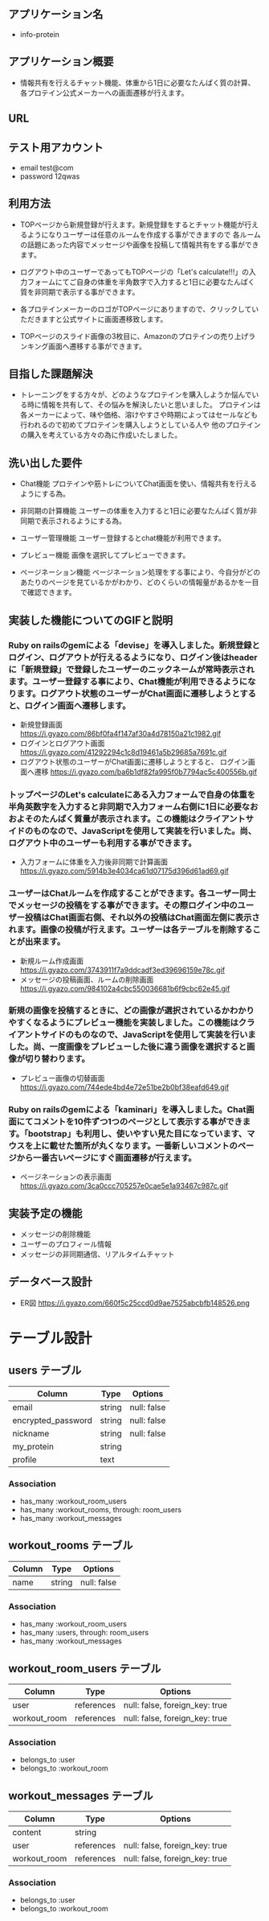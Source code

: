 ## アプリケーション名
- info-protein
 
## アプリケーション概要
- 情報共有を行えるチャット機能、体重から1日に必要なたんぱく質の計算、各プロテイン公式メーカーへの画面遷移が行えます。

## URL

## テスト用アカウント
- email 
   test@com
- password 
   12qwas

## 利用方法	
- TOPページから新規登録が行えます。新規登録をするとチャット機能が行えるようになりユーザーは任意のルームを作成する事ができますので
各ルームの話題にあった内容でメッセージや画像を投稿して情報共有をする事ができます。

- ログアウト中のユーザーであってもTOPページの「Let's calculate!!!」の入力フォームにてご自身の体重を半角数字で入力すると1日に必要なたんぱく質を非同期で表示する事ができます。

- 各プロテインメーカーのロゴがTOPページにありますので、クリックしていただきますと公式サイトに画面遷移致します。

- TOPページのスライド画像の3枚目に、Amazonのプロテインの売り上げランキング画面へ遷移する事ができます。

## 目指した課題解決
- トレーニングをする方々が、どのようなプロテインを購入しようか悩んでいる時に情報を共有して、その悩みを解決したいと思いました。
プロテインは各メーカーによって、味や価格、溶けやすさや時期によってはセールなども行われるので初めてプロテインを購入しようとしている人や
他のプロテインの購入を考えている方々の為に作成いたしました。

## 洗い出した要件
- Chat機能
プロテインや筋トレについてChat画面を使い、情報共有を行えるようにする為。

- 非同期の計算機能
ユーザーの体重を入力すると1日に必要なたんぱく質が非同期で表示されるようにする為。

- ユーザー管理機能
ユーザー登録するとchat機能が利用できます。

- プレビュー機能
画像を選択してプレビューできます。

- ページネーション機能
ページネーション処理をする事により、今自分がどのあたりのページを見ているかがわかり、どのくらいの情報量があるかを一目で確認できます。

## 実装した機能についてのGIFと説明
### Ruby on railsのgemによる「devise」を導入しました。新規登録とログイン、ログアウトが行えるるようになり、ログイン後はheaderに「新規登録」で登録したユーザーのニックネームが常時表示されます。ユーザー登録する事により、Chat機能が利用できるようになります。ログアウト状態のユーザーがChat画面に遷移しようとすると、ログイン画面へ遷移します。
- 新規登録画面 https://i.gyazo.com/86bf0fa4f147af30a4d78150a21c1982.gif
- ログインとログアウト画面 https://i.gyazo.com/41292294c1c8d19461a5b29685a7691c.gif
- ログアウト状態のユーザーがChat画面に遷移しようとすると、
  ログイン画面へ遷移 https://i.gyazo.com/ba6b1df82fa995f0b7794ac5c400556b.gif

### トップページのLet's calculateにある入力フォームで自身の体重を半角英数字を入力すると非同期で入力フォーム右側に1日に必要なおおよそのたんぱく質量が表示されます。この機能はクライアントサイドのものなので、JavaScriptを使用して実装を行いました。尚、ログアウト中のユーザーも利用する事ができます。
- 入力フォームに体重を入力後非同期で計算画面 https://i.gyazo.com/5914b3e4034ca61d07175d396d61ad69.gif

### ユーザーはChatルームを作成することができます。各ユーザー同士でメッセージの投稿をする事ができます。その際ログイン中のユーザー投稿はChat画面右側、それ以外の投稿はChat画面左側に表示されます。画像の投稿が行えます。ユーザーは各テーブルを削除することが出来ます。
- 新規ルーム作成画面 https://i.gyazo.com/3743911f7a9ddcadf3ed39696159e78c.gif
- メッセージの投稿画面、ルームの削除画面 https://i.gyazo.com/984102a4cbc550036681b6f9cbc62e45.gif

### 新規の画像を投稿するときに、どの画像が選択されているかわかりやすくなるようにプレビュー機能を実装しました。この機能はクライアントサイドのものなので、JavaScriptを使用して実装を行いました。尚、一度画像をプレビューした後に違う画像を選択すると画像が切り替わります。
- プレビュー画像の切替画面 https://i.gyazo.com/744ede4bd4e72e51be2b0bf38eafd649.gif

### Ruby on railsのgemによる「kaminari」を導入しました。Chat画面にてコメントを10件ずつ1つのページとして表示する事ができます。「bootstrap」も利用し、使いやすい見た目になっています、マウスを上に載せた箇所が丸くなります。一番新しいコメントのページから一番古いページにすぐ画面遷移が行えます。
- ページネーションの表示画面 https://i.gyazo.com/3ca0ccc705257e0cae5e1a93467c987c.gif

## 実装予定の機能
- メッセージの削除機能
- ユーザーのプロフィール情報
- メッセージの非同期通信、リアルタイムチャット

## データベース設計
- ER図
https://i.gyazo.com/660f5c25ccd0d9ae7525abcbfb148526.png


# テーブル設計

## users テーブル

| Column               | Type   | Options     |
| ---------------------| ------ | ----------- |
| email                | string | null: false |
| encrypted_password   | string | null: false |
| nickname             | string | null: false |
| my_protein           | string |             |
| profile              | text   |             |

### Association

- has_many :workout_room_users
- has_many :workout_rooms, through: room_users
- has_many :workout_messages


## workout_rooms テーブル

| Column   | Type       | Options           |
| -------- | ---------- | ----------------- |
| name     | string     | null: false       |

### Association

- has_many :workout_room_users
- has_many :users, through: room_users
- has_many :workout_messages

## workout_room_users テーブル

| Column       | Type       | Options                        |
| ------------ | ---------- | ------------------------------ |
| user         | references | null: false, foreign_key: true |
| workout_room | references | null: false, foreign_key: true |

### Association

- belongs_to :user
- belongs_to :workout_room

## workout_messages テーブル

| Column           | Type       | Options                        |
| ---------------- | ---------- | ------------------------------ |
| content          | string     |                                |
| user             | references | null: false, foreign_key: true |
| workout_room     | references | null: false, foreign_key: true |

### Association

- belongs_to :user
- belongs_to :workout_room